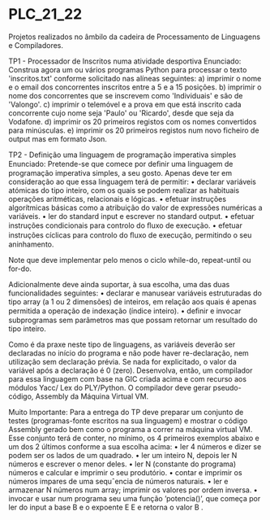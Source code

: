 # PLC_21_22
Projetos realizados no âmbilo da cadeira de Processamento de Linguagens e Compiladores.

TP1 - Processador de Inscritos numa atividade desportiva 
Enunciado: Construa agora um ou vários programas Python para processar o texto 'inscritos.txt' conforme solicitado nas alíneas seguintes: 
a) imprimir o nome e o email dos concorrentes inscritos entre a 5 e a 15 posições. 
b) imprimir o nome dos concorrentes que se inscrevem como 'Individuais' e são de 'Valongo'. 
c) imprimir o telemóvel e a prova em que está inscrito cada concorrente cujo nome seja 'Paulo' ou 'Ricardo', desde que seja da Vodafone. 
d) imprimir os 20 primeiros registos com os nomes convertidos para minúsculas. 
e) imprimir os 20 primeiros registos num novo ficheiro de output mas em formato Json.

TP2 - Definição uma linguagem de programação imperativa simples
Enunciado: Pretende-se que comece por deﬁnir uma linguagem de programação imperativa simples, a seu gosto. 
Apenas deve ter em consideração ao que essa linguagem terá de permitir: 
• declarar variáveis atómicas do tipo inteiro, com os quais se podem realizar as habituais operações aritméticas, relacionais e lógicas. 
• efetuar instruções algorítmicas básicas como a atribuição do valor de expressões numéricas a variáveis. 
• ler do standard input e escrever no standard output. 
• efetuar instruções condicionais para controlo do ﬂuxo de execução. 
• efetuar instruções cíclicas para controlo do ﬂuxo de execução, permitindo o seu aninhamento. 

Note que deve implementar pelo menos o ciclo while-do, repeat-until ou for-do. 

Adicionalmente deve ainda suportar, à sua escolha, uma das duas funcionalidades seguintes: 
• declarar e manusear variáveis estruturadas do tipo array (a 1 ou 2 dimensões) de inteiros, em relação aos quais é apenas permitida a operação de indexação (índice inteiro). 
• deﬁnir e invocar subprogramas sem parâmetros mas que possam retornar um resultado do tipo inteiro. 

Como é da praxe neste tipo de linguagens, as variáveis deverão ser declaradas no início do programa e não pode haver re-declaração, nem utilização sem declaração prévia. 
Se nada for explicitado, o valor da variável após a declaração é 0 (zero). 
Desenvolva, então, um compilador para essa linguagem com base na GIC criada acima e com recurso aos módulos Yacc/ Lex do PLY/Python. 
O compilador deve gerar pseudo-código, Assembly da Máquina Virtual VM. 

Muito Importante: Para a entrega do TP deve preparar um conjunto de testes (programas-fonte escritos na sua linguagem) e mostrar o código Assembly gerado bem como o programa a correr na máquina virtual VM. 
Esse conjunto terá de conter, no mínimo, os 4 primeiros exemplos abaixo e um dos 2 últimos conforme a sua escolha acima: 
• ler 4 números e dizer se podem ser os lados de um quadrado. 
• ler um inteiro N, depois ler N números e escrever o menor deles. 
• ler N (constante do programa) números e calcular e imprimir o seu produtório.
• contar e imprimir os números impares de uma sequˆencia de números naturais. 
• ler e armazenar N números num array; imprimir os valores por ordem inversa. 
• invocar e usar num programa seu uma função ’potencia()’, que começa por ler do input a base B e o expoente E E e retorna o valor B .
